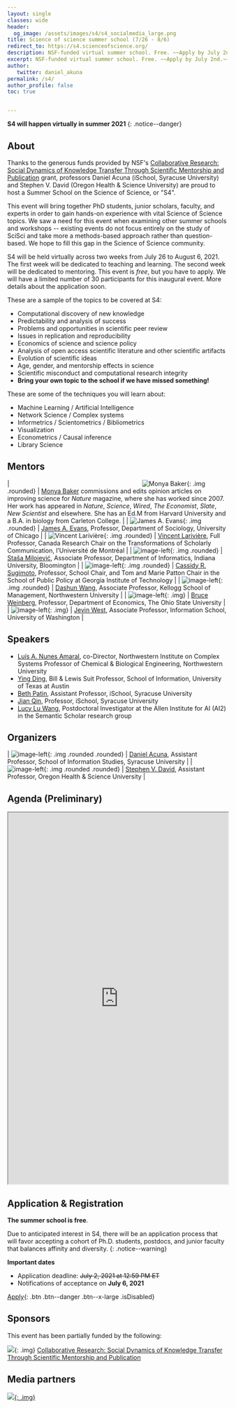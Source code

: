 ```yaml
---
layout: single
classes: wide
header:  
  og_image: /assets/images/s4/s4_socialmedia_large.png
title: Science of science summer school (7/26 - 8/6)
redirect_to: https://s4.scienceofscience.org/
description: NSF-funded virtual summer school. Free. ~~Apply by July 2nd.~~
excerpt: NSF-funded virtual summer school. Free. ~~Apply by July 2nd.~~
author:
   twitter: daniel_akuna
permalink: /s4/
author_profile: false
toc: true


---
```


**S4 will happen virtually in summer 2021**
{: .notice--danger}

## About
Thanks to the generous funds provided by NSF's [Collaborative Research: Social Dynamics of Knowledge Transfer Through Scientific Mentorship and Publication](https://www.nsf.gov/awardsearch/showAward?AWD_ID=1933803) grant, professors Daniel Acuna (iSchool, Syracuse University) and Stephen V. David (Oregon Health & Science University) are proud to host a Summer School on the Science of Science, or "S4".

This event will bring together PhD students, junior scholars, faculty, and experts in order to gain hands-on experience with vital Science of Science topics. We saw a need for this event when examining other summer schools and workshops -- existing events do not focus entirely on the study of SciSci and take more a methods-based approach rather than question-based. We hope to fill this gap in the Science of Science community.

S4 will be held virtually across two weeks from July 26 to August 6, 2021. The first week will be dedicated to teaching and learning. The second week will be dedicated to mentoring. This event is *free*, but you have to apply. We will have a limited number of 30 participants for this inaugural event. More details about the application soon.

These are a sample of the topics to be covered at S4:

- Computational discovery of new knowledge
- Predictability and analysis of success
- Problems and opportunities in scientific peer review
- Issues in replication and reproducibility
- Economics of science and science policy
- Analysis of open access scientific literature and other scientific artifacts
- Evolution of scientific ideas
- Age, gender, and mentorship effects in science
- Scientific misconduct and computational research integrity
- **Bring your own topic to the school if we have missed something!**

These are some of the techniques you will learn about:

- Machine Learning / Artificial Intelligence
- Network Science / Complex systems
- Informetrics / Scientometrics / Bibliometrics
- Visualization
- Econometrics / Causal inference
- Library Science

## Mentors <a name="confirmed-speakers" href="#confirmed-speakers"><i class="fa fa-link"></i></a>

<style>
.img {
   width:200px;
   /*height:200px;*/
   object-fit:scale-down;

}

.rounded {
    border-radius: .25rem !important;
}

.isDisabled {
  color: currentColor;
  cursor: not-allowed;
  opacity: 0.5;
  text-decoration: none;
  pointer-events: none;
}
</style>

| <img style="width: 300px">![Monya Baker](/assets/images/s4/monya.png){: .img .rounded} | [Monya Baker](https://www.linkedin.com/in/monya-baker-765a544) commissions and edits opinion articles on improving science for _Nature_ magazine, where she has worked since 2007. Her work has appeared in _Nature_, _Science_, _Wired_, _The Economist_, _Slate_, _New Scientist_ and elsewhere. She has an Ed.M from Harvard University and a B.A. in biology from Carleton College. |
| ![James A. Evans](/assets/images/s4/james.jpg){: .img .rounded}  | [James A. Evans](https://sociology.uchicago.edu/directory/james-evans), Professor, Department of Sociology, University of Chicago  |
| ![Vincent Larivière](/assets/images/s4/vLariviere.jpg){: .img .rounded}  | [Vincent Larivière](https://crc.ebsi.umontreal.ca/en/vincent-lariviere/biographie/), Full Professor, Canada Research Chair on the Transformations of Scholarly Communication, l’Université de Montréal  |
| ![image-left](/assets/images/s4/stasa.jpg){: .img .rounded}  | [Staša Milojević](http://homes.sice.indiana.edu/smilojev/), Associate Professor, Department of Informatics, Indiana University, Bloomington  |
| ![image-left](/assets/images/s4/sugimoto.jpg){: .img .rounded}  | [Cassidy R. Sugimoto](https://ella.sice.indiana.edu/~sugimoto/index.php), Professor, School Chair, and Tom and Marie Patton Chair in the School of Public Policy at Georgia Institute of Technology  |
|  ![image-left](/assets/images/s4/dashing-wang.jpg){: .img .rounded} |  [Dashun Wang](https://www.dashunwang.com/), Associate Professor, Kellogg School of Management, Northwestern University |
| ![image-left](/assets/images/s4/weinberg.27.jpg){: .img}  | [Bruce Weinberg](https://economics.osu.edu/people/weinberg.27), Professor, Department of Economics, The Ohio State University  |
| ![image-left](/assets/images/s4/jevinwest.jpg){: .img} | [Jevin West](https://jevinwest.org/), Associate Professor, Information School, University of Washington |

## Speakers <a name="confirmed-talks" href="#confirmed-talks"><i class="fa fa-link"></i></a>

- [Luís A. Nunes Amaral](https://amaral.northwestern.edu/people/amaral/), co-Director, Northwestern Institute on Complex Systems
Professor of Chemical & Biological Engineering, Northwestern University
- [Ying Ding](https://yingding.ischool.utexas.edu/), Bill & Lewis Suit Professor, School of Information, University of Texas at Austin
- [Beth Patin](https://www.equityinformatics.online/), Assistant Professor, iSchool, Syracuse University
- [Jian Qin](http://jianqin.metadataetc.org/), Professor, iSchool, Syracuse University
- [Lucy Lu Wang](https://www.llwang.net/), Postdoctoral Investigator at the Allen Institute for AI (AI2) in the Semantic Scholar research group

## Organizers <a name="organizers" href="#organizers"><i class="fa fa-link"></i></a>

| ![image-left](/assets/images/s4/daniel.png){: .img .rounded .rounded} | [Daniel Acuna](https://acuna.io), Assistant Professor, School of Information Studies, Syracuse University \|
| ![image-left](/assets/images/s4/stephen.jpg){: .img .rounded .rounded} | [Stephen V. David](https://hearingbrain.org/), Assistant Professor, Oregon Health & Science University \|



## Agenda (Preliminary) <a name="agenda" href="#agenda"><i class="fa fa-link"></i></a>

<iframe width="100%" height="850px" src="https://docs.google.com/spreadsheets/d/e/2PACX-1vSUR-4mftmlcHUnJFWpjnGIELL12hNQtGzUxTTmyUUSCfQsOs6FvlDi15N4p4kidTLSL2AVOyAeCeOl/pubhtml?gid=0&amp;single=true&amp;widget=true&amp;headers=false"></iframe>

## Application & Registration <a name="registration" href="#registration"><i class="fa fa-link"></i></a>

**The summer school is free**.

Due to anticipated interest in S4, there will be an application process that will favor accepting a cohort of Ph.D. students, postdocs, and junior faculty that balances affinity and diversity. 
{: .notice--warning}

**Important dates**

-   Application deadline: ~~July 2, 2021 at 12:59 PM ET~~
-   Notifications of acceptance on **July 6, 2021**

[Apply](){: .btn .btn--danger .btn--x-large .isDisabled}

## Sponsors <a name="funding" href="#funding"><i class="fa fa-link"></i></a>

This event has been partially funded by the following:

![](https://res-2.cloudinary.com/crunchbase-production/image/upload/c_lpad,h_256,w_256,f_auto,q_auto:eco/v1397179017/fcbae9be2ff6105c3a2f04e4db647eab.jpg){: .img} [Collaborative Research: Social Dynamics of Knowledge Transfer Through Scientific Mentorship and Publication](https://www.nsf.gov/awardsearch/showAward?AWD_ID=1933803)


## Media partners <a name="mediapartners" href="#mediapartners"><i class="fa fa-link"></i></a>

[![](/assets/images/s4/media_partners/ADSA-Logo-Horizontal-FullColor.png){: .img}](https://academicdatascience.org/)

